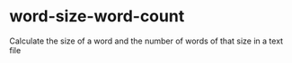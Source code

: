 # word-size-word-count
Calculate the size of a word and the number of words of that size in a text file
